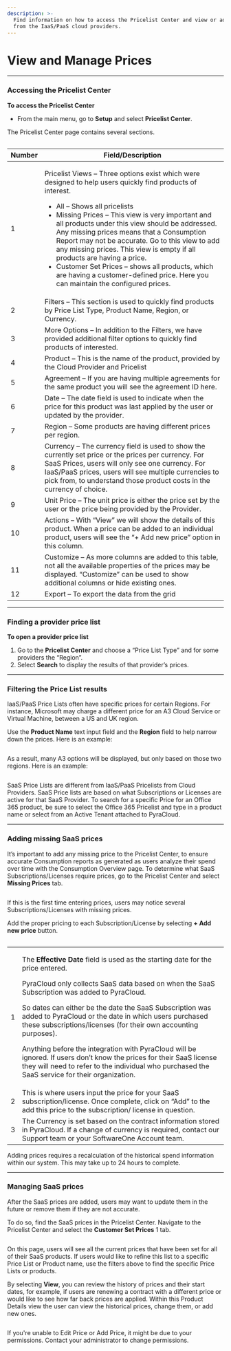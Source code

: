 ```yaml
---
description: >-
  Find information on how to access the Pricelist Center and view or add prices
  from the IaaS/PaaS cloud providers.
---
```


# View and Manage Prices

***

### Accessing the Pricelist Center <a href="#navigating-to-the-pricelist-center" id="navigating-to-the-pricelist-center"></a>

**To access the Pricelist Center**

* From the main menu, go to **Setup** and select **Pricelist Center**.

The Pricelist Center page contains several sections.

<figure><img src="../../.gitbook/assets/image (42) (1).png" alt=""><figcaption></figcaption></figure>

| Number | Field/Description                                                                                                                                                                                                                                                                                                                                                                                                                                                                                                                                                                            |
| ------ | -------------------------------------------------------------------------------------------------------------------------------------------------------------------------------------------------------------------------------------------------------------------------------------------------------------------------------------------------------------------------------------------------------------------------------------------------------------------------------------------------------------------------------------------------------------------------------------------- |
| 1      | <p>Pricelist Views – Three options exist which were designed to help users quickly find products of interest.</p><ul><li>All – Shows all pricelists</li><li>Missing Prices – This view is very important and all products under this view should be addressed. Any missing prices means that a Consumption Report may not be accurate. Go to this view to add any missing prices. This view is empty if all products are having a price.</li><li>Customer Set Prices – shows all products, which are having a customer-defined price. Here you can maintain the configured prices.</li></ul> |
| 2      | Filters – This section is used to quickly find products by Price List Type, Product Name, Region, or Currency.                                                                                                                                                                                                                                                                                                                                                                                                                                                                               |
| 3      | More Options – In addition to the Filters, we have provided additional filter options to quickly find products of interested.                                                                                                                                                                                                                                                                                                                                                                                                                                                                |
| 4      | Product – This is the name of the product, provided by the Cloud Provider and Pricelist                                                                                                                                                                                                                                                                                                                                                                                                                                                                                                      |
| 5      | Agreement – If you are having multiple agreements for the same product you will see the agreement ID here.                                                                                                                                                                                                                                                                                                                                                                                                                                                                                   |
| 6      | Date – The date field is used to indicate when the price for this product was last applied by the user or updated by the provider.                                                                                                                                                                                                                                                                                                                                                                                                                                                           |
| 7      | Region – Some products are having different prices per region.                                                                                                                                                                                                                                                                                                                                                                                                                                                                                                                               |
| 8      | Currency – The currency field is used to show the currently set price or the prices per currency. For SaaS Prices, users will only see one currency. For IaaS/PaaS prices, users will see multiple currencies to pick from, to understand those product costs in the currency of choice.                                                                                                                                                                                                                                                                                                     |
| 9      | Unit Price – The unit price is either the price set by the user or the price being provided by the Provider.                                                                                                                                                                                                                                                                                                                                                                                                                                                                                 |
| 10     | Actions – With “View” we will show the details of this product. When a price can be added to an individual product, users will see the “+ Add new price” option in this column.                                                                                                                                                                                                                                                                                                                                                                                                              |
| 11     | Customize – As more columns are added to this table, not all the available properties of the prices may be displayed. “Customize” can be used to show additional columns or hide existing ones.                                                                                                                                                                                                                                                                                                                                                                                              |
| 12     | Export – To export the data from the grid                                                                                                                                                                                                                                                                                                                                                                                                                                                                                                                                                    |

***

### Finding a provider price list <a href="#finding-a-provider-price-list" id="finding-a-provider-price-list"></a>

**To open a provider price list**

1. Go to the **Pricelist Center** and choose a “Price List Type” and for some providers the “Region”.
2. Select **Search** to display the results of that provider’s prices.

***

### Filtering the Price List results <a href="#filtering-the-price-list-results" id="filtering-the-price-list-results"></a>

IaaS/PaaS Price Lists often have specific prices for certain Regions. For instance, Microsoft may charge a different price for an A3 Cloud Service or Virtual Machine, between a US and UK region.

Use the **Product Name** text input field and the **Region** field to help narrow down the prices. Here is an example:

<figure><img src="../../.gitbook/assets/image (1) (1) (1) (1) (1) (1) (1) (1) (1) (1).png" alt=""><figcaption></figcaption></figure>

As a result, many A3 options will be displayed, but only based on those two regions. Here is an example:

<figure><img src="../../.gitbook/assets/image (2) (1) (1) (1) (1) (1) (1) (1).png" alt=""><figcaption></figcaption></figure>

SaaS Price Lists are different from IaaS/PaaS Pricelists from Cloud Providers. SaaS Price lists are based on what Subscriptions or Licenses are active for that SaaS Provider. To search for a specific Price for an Office 365 product, be sure to select the Office 365 Pricelist and type in a product name or select from an Active Tenant attached to PyraCloud.

***

### Adding missing SaaS prices <a href="#adding-missing-saas-prices" id="adding-missing-saas-prices"></a>

It’s important to add any missing price to the Pricelist Center, to ensure accurate Consumption reports as generated as users analyze their spend over time with the Consumption Overview page. To determine what SaaS Subscriptions/Licenses require prices, go to the Pricelist Center and select **Missing Prices** tab.

<figure><img src="../../.gitbook/assets/image (3) (1) (1) (1) (1) (1) (1).png" alt=""><figcaption></figcaption></figure>

If this is the first time entering prices, users may notice several Subscriptions/Licenses with missing prices.

Add the proper pricing to each Subscription/License by selecting **+ Add new price** button.

<figure><img src="../../.gitbook/assets/image (4) (1) (1) (1) (1) (1).png" alt=""><figcaption></figcaption></figure>

|   |                                                                                                                                                                                                                                                                                                                                                                                                                                                                                                                                                                                                                                                  |
| - | ------------------------------------------------------------------------------------------------------------------------------------------------------------------------------------------------------------------------------------------------------------------------------------------------------------------------------------------------------------------------------------------------------------------------------------------------------------------------------------------------------------------------------------------------------------------------------------------------------------------------------------------------ |
| 1 | <p>The <strong>Effective Date</strong> field is used as the starting date for the price entered. </p><p></p><p>PyraCloud only collects SaaS data based on when the SaaS Subscription was added to PyraCloud. </p><p>So dates can either be the date the SaaS Subscription was added to PyraCloud or the date in which users purchased these subscriptions/licenses (for their own accounting purposes). </p><p></p><p>Anything before the integration with PyraCloud will be ignored. If users don’t know the prices for their SaaS license they will need to refer to the individual who purchased the SaaS service for their organization.</p> |
| 2 | This is where users input the price for your SaaS subscription/license. Once complete, click on “Add” to the add this price to the subscription/ license in question.                                                                                                                                                                                                                                                                                                                                                                                                                                                                            |
| 3 | The Currency is set based on the contract information stored in PyraCloud. If a change of currency is required, contact our Support team or your SoftwareOne Account team.                                                                                                                                                                                                                                                                                                                                                                                                                                                                       |

Adding prices requires a recalculation of the historical spend information within our system. This may take up to 24 hours to complete.

***

### Managing SaaS prices <a href="#managing-saas-prices" id="managing-saas-prices"></a>

After the SaaS prices are added, users may want to update them in the future or remove them if they are not accurate.&#x20;

To do so, find the SaaS prices in the Pricelist Center. Navigate to the Pricelist Center and select the **Customer Set Prices** 1 tab.

<figure><img src="../../.gitbook/assets/image (5) (1) (1) (1) (1).png" alt=""><figcaption></figcaption></figure>

On this page, users will see all the current prices that have been set for all of their SaaS products. If users would like to refine this list to a specific Price List or Product name, use the filters above to find the specific Price Lists or products.

By selecting **View**, you can review the history of prices and their start dates, for example, if users are renewing a contract with a different price or would like to see how far back prices are applied. Within this Product Details view the user can view the historical prices, change them, or add new ones.

<figure><img src="../../.gitbook/assets/image (6) (1) (1) (1) (1).png" alt=""><figcaption></figcaption></figure>

If you're unable to Edit Price or Add Price, it might be due to your permissions. Contact your administrator to change permissions.
